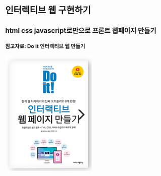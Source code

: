 # 인터렉티브 웹 구현하기

## html css javascript로만으로 프론트 웹페이지 만들기

### 참고자료: Do it 인터렉티브 웹 만들기

![두잇 인터렉티브 웹](/images/doit.PNG)
